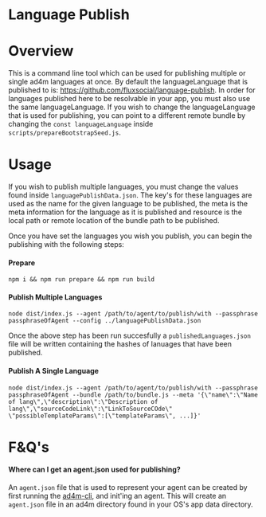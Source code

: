 # Language Publish

# Overview

This is a command line tool which can be used for publishing multiple or single ad4m languages at once. By default the languageLanguage that is published to is: https://github.com/fluxsocial/language-publish. In order for languages published here to be resolvable in your app, you must also use the same languageLanguage. If you wish to change the languageLanguage that is used for publishing, you can point to a different remote bundle by changing the `const languageLanguage` inside `scripts/prepareBootstrapSeed.js`.

# Usage

If you wish to publish multiple languages, you must change the values found inside `languagePublishData.json`. The key's for these languages are used as the name for the given language to be published, the meta is the meta information for the language as it is published and resource is the local path or remote location of the bundle path to be published. <br>

Once you have set the languages you wish you publish, you can begin the publishing with the following steps:


#### Prepare
```
npm i && npm run prepare && npm run build
```

#### Publish Multiple Languages

```
node dist/index.js --agent /path/to/agent/to/publish/with --passphrase passphraseOfAgent --config ../languagePublishData.json
```

Once the above step has been run succesfully a `publishedLanguages.json` file will be written containing the hashes of lanuages that have been published.

#### Publish A Single Language

```
node dist/index.js --agent /path/to/agent/to/publish/with --passphrase passphraseOfAgent --bundle /path/to/bundle.js --meta '{\"name\":\"Name of lang\",\"description\":\"Description of lang\",\"sourceCodeLink\":\"LinkToSourceCOde\" \"possibleTemplateParams\":[\"templateParams\", ...]}'
```

# F&Q's
#### Where can I get an agent.json used for publishing?

An `agent.json` file that is used to represent your agent can be created by first running the [ad4m-cli](https://github.com/perspect3vism/ad4m-host), and init'ing an agent. This will create an `agent.json` file in an ad4m directory found in your OS's app data directory.